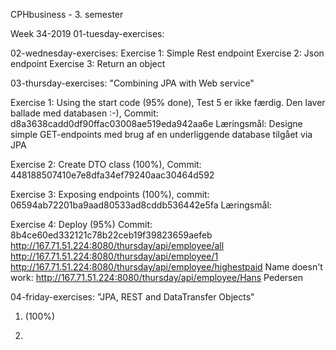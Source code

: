 CPHbusiness - 3. semester

Week 34-2019
01-tuesday-exercises:


02-wednesday-exercises:
Exercise 1: Simple Rest endpoint
Exercise 2: Json endpoint
Exercise 3: Return an object



03-thursday-exercises: "Combining JPA with Web service"

Exercise 1: Using the start code (95% done),
Test 5 er ikke færdig. Den laver ballade med databasen :-),
Commit: d8a3638cadd0df90ffac03008ae519eda942aa6e
Læringsmål:
Designe simple GET-endpoints med brug af en underliggende database tilgået via JPA

Exercise 2: Create DTO class (100%),
Commit: 448188507410e7e8dfa34ef79240aac30464d592


Exercise 3: Exposing endpoints (100%),
commit: 06594ab72201ba9aad80533ad8cddb536442e5fa
Læringsmål:


Exercise 4: Deploy (95%)
Commit: 8b4ce60ed332121c78b22ceb19f39823659aefeb
http://167.71.51.224:8080/thursday/api/employee/all
http://167.71.51.224:8080/thursday/api/employee/1
http://167.71.51.224:8080/thursday/api/employee/highestpaid
Name doesn't work:
http://167.71.51.224:8080/thursday/api/employee/Hans Pedersen



04-friday-exercises: "JPA, REST and DataTransfer Objects"
1. (100%)

2.
